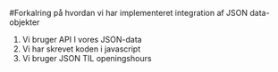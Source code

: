 #Forkalring på hvordan vi har implementeret integration af JSON data-objekter


1. Vi bruger API I vores JSON-data
2. Vi har skrevet koden i javascript
3. Vi bruger JSON TIL openingshours
